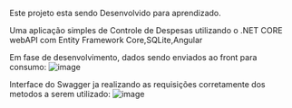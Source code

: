 Este projeto esta sendo Desenvolvido para aprendizado.

Uma aplicação simples de Controle de Despesas utilizando o .NET CORE webAPI com Entity Framework Core,SQLite,Angular

Em fase de desenvolvimento, dados sendo enviados ao front para consumo:
![image](https://github.com/gustavohccampos/ControleFinanceiro/assets/53590418/d857a632-173c-4473-9ecb-5b59c9442b90)

Interface do Swagger ja realizando as requisições corretamente dos metodos a serem utilizado:
![image](https://github.com/gustavohccampos/ControleFinanceiro/assets/53590418/36756373-a8c8-4cde-ab5f-855f8da7bc49)
